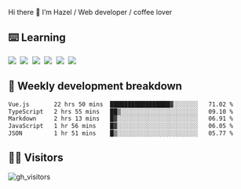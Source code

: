 
Hi there 👋 I’m Hazel / Web developer / coffee lover

## ⌨️ Learning

<samp>
 <a href="https://github.com/vuejs/core"><img src="https://api.iconify.design/logos:vue.svg" /></a>
  <a href="https://github.com/vuejs/core"><img src="https://api.iconify.design/logos:react.svg" /></a>
  <a href="https://github.com/solidjs/solid"><img src="https://api.iconify.design/logos:solidjs.svg" /></a>
  <a href="https://github.com/vitejs/vite"><img src="https://api.iconify.design/logos:vitejs.svg" /></a>
  <a href="https://github.com/microsoft/TypeScript"><img src="https://api.iconify.design/logos:typescript-icon.svg" /></a> 
  <a href="https://github.com/unocss/unocss"><img src="https://api.iconify.design/logos:unocss.svg" /></a>
  

</samp>


## 🦀 Weekly development breakdown

<!--START_SECTION:waka-->

```txt
Vue.js       22 hrs 50 mins  █████████████████▓░░░░░░░   71.02 %
TypeScript   2 hrs 55 mins   ██▒░░░░░░░░░░░░░░░░░░░░░░   09.10 %
Markdown     2 hrs 13 mins   █▓░░░░░░░░░░░░░░░░░░░░░░░   06.91 %
JavaScript   1 hr 56 mins    █▓░░░░░░░░░░░░░░░░░░░░░░░   06.05 %
JSON         1 hr 51 mins    █▒░░░░░░░░░░░░░░░░░░░░░░░   05.77 %
```

<!--END_SECTION:waka-->
## 👬🏻 Visitors

![gh_visitors](https://profile-counter.glitch.me/Hazel-Lin/count.svg)

